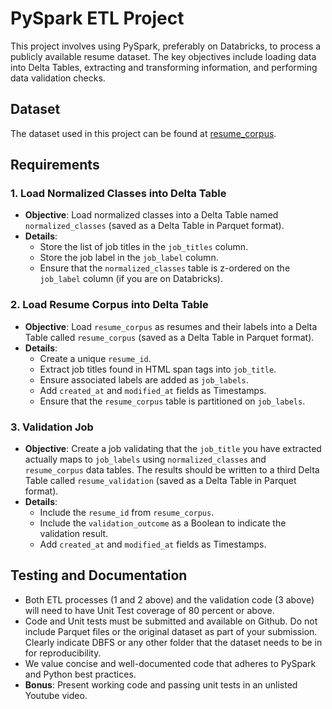 # PySpark ETL Project

This project involves using PySpark, preferably on Databricks, to process a publicly available resume dataset. The key objectives include loading data into Delta Tables, extracting and transforming information, and performing data validation checks.

## Dataset

The dataset used in this project can be found at [resume_corpus](https://github.com/florex/resume_corpus).

## Requirements

### 1. Load Normalized Classes into Delta Table

- **Objective**: Load normalized classes into a Delta Table named `normalized_classes` (saved as a Delta Table in Parquet format).
- **Details**:
  - Store the list of job titles in the `job_titles` column.
  - Store the job label in the `job_label` column.
  - Ensure that the `normalized_classes` table is z-ordered on the `job_label` column (if you are on Databricks).

### 2. Load Resume Corpus into Delta Table

- **Objective**: Load `resume_corpus` as resumes and their labels into a Delta Table called `resume_corpus` (saved as a Delta Table in Parquet format).
- **Details**:
  - Create a unique `resume_id`.
  - Extract job titles found in HTML span tags into `job_title`.
  - Ensure associated labels are added as `job_labels`.
  - Add `created_at` and `modified_at` fields as Timestamps.
  - Ensure that the `resume_corpus` table is partitioned on `job_labels`.

### 3. Validation Job

- **Objective**: Create a job validating that the `job_title` you have extracted actually maps to `job_labels` using `normalized_classes` and `resume_corpus` data tables. The results should be written to a third Delta Table called `resume_validation` (saved as a Delta Table in Parquet format).
- **Details**:
  - Include the `resume_id` from `resume_corpus`.
  - Include the `validation_outcome` as a Boolean to indicate the validation result.
  - Add `created_at` and `modified_at` fields as Timestamps.

## Testing and Documentation

- Both ETL processes (1 and 2 above) and the validation code (3 above) will need to have Unit Test coverage of 80 percent or above.
- Code and Unit tests must be submitted and available on Github. Do not include Parquet files or the original dataset as part of your submission. Clearly indicate DBFS or any other folder that the dataset needs to be in for reproducibility.
- We value concise and well-documented code that adheres to PySpark and Python best practices.
- **Bonus**: Present working code and passing unit tests in an unlisted Youtube video.
